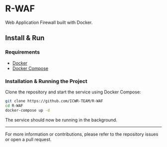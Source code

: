 # R-WAF

Web Application Firewall built with Docker.

## Install & Run

### Requirements

- [Docker](https://www.docker.com/)
- [Docker Compose](https://docs.docker.com/compose/)

### Installation & Running the Project

Clone the repository and start the service using Docker Compose:

```bash
git clone https://github.com/ICWR-TEAM/R-WAF
cd R-WAF
docker-compose up -d
````

The service should now be running in the background.

---

For more information or contributions, please refer to the repository issues or open a pull request.
